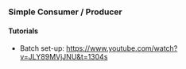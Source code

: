 ### Simple Consumer / Producer

#### Tutorials

* Batch set-up: https://www.youtube.com/watch?v=JLY89MVjJNU&t=1304s
